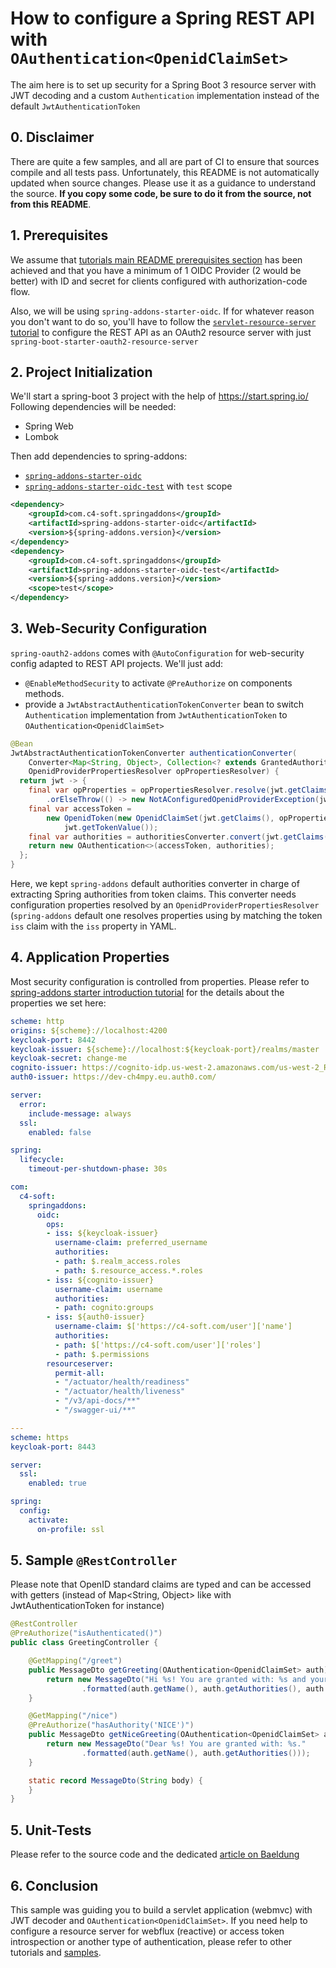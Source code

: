 # How to configure a Spring REST API with `OAuthentication<OpenidClaimSet>`
The aim here is to set up security for a Spring Boot 3 resource server with JWT decoding and a custom `Authentication` implementation instead of the default `JwtAuthenticationToken`

## 0. Disclaimer
There are quite a few samples, and all are part of CI to ensure that sources compile and all tests pass. Unfortunately, this README is not automatically updated when source changes. Please use it as a guidance to understand the source. **If you copy some code, be sure to do it from the source, not from this README**.

## 1. Prerequisites
We assume that [tutorials main README prerequisites section](https://github.com/ch4mpy/spring-addons/tree/master/samples/tutorials#prerequisites) has been achieved and that you have a minimum of 1 OIDC Provider (2 would be better) with ID and secret for clients configured with authorization-code flow.

Also, we will be using `spring-addons-starter-oidc`. If for whatever reason you don't want to do so, you'll have to follow the [`servlet-resource-server` tutorial](https://github.com/ch4mpy/spring-addons/tree/master/samples/tutorials/servlet-resource-server) to configure the REST API as an OAuth2 resource server with just `spring-boot-starter-oauth2-resource-server`

## 2. Project Initialization
We'll start a spring-boot 3 project with the help of https://start.spring.io/
Following dependencies will be needed:
- Spring Web
- Lombok

Then add dependencies to spring-addons:
- [`spring-addons-starter-oidc`](https://central.sonatype.com/artifact/com.c4-soft.springaddons/spring-addons-starter-oidc)
- [`spring-addons-starter-oidc-test`](https://central.sonatype.com/artifact/com.c4-soft.springaddons/spring-addons-starter-oidc-test) with `test` scope
```xml
<dependency>
    <groupId>com.c4-soft.springaddons</groupId>
    <artifactId>spring-addons-starter-oidc</artifactId>
    <version>${spring-addons.version}</version>
</dependency>
<dependency>
    <groupId>com.c4-soft.springaddons</groupId>
    <artifactId>spring-addons-starter-oidc-test</artifactId>
    <version>${spring-addons.version}</version>
    <scope>test</scope>
</dependency>
```

## 3. Web-Security Configuration
`spring-oauth2-addons` comes with `@AutoConfiguration` for web-security config adapted to REST API projects. We'll just add:
- `@EnableMethodSecurity` to activate `@PreAuthorize` on components methods.
- provide a `JwtAbstractAuthenticationTokenConverter` bean to switch `Authentication` implementation from `JwtAuthenticationToken` to `OAuthentication<OpenidClaimSet>`
```java
@Bean
JwtAbstractAuthenticationTokenConverter authenticationConverter(
    Converter<Map<String, Object>, Collection<? extends GrantedAuthority>> authoritiesConverter,
    OpenidProviderPropertiesResolver opPropertiesResolver) {
  return jwt -> {
    final var opProperties = opPropertiesResolver.resolve(jwt.getClaims())
        .orElseThrow(() -> new NotAConfiguredOpenidProviderException(jwt.getClaims()));
    final var accessToken =
        new OpenidToken(new OpenidClaimSet(jwt.getClaims(), opProperties.getUsernameClaim()),
            jwt.getTokenValue());
    final var authorities = authoritiesConverter.convert(jwt.getClaims());
    return new OAuthentication<>(accessToken, authorities);
  };
}
```
Here, we kept `spring-addons` default authorities converter in charge of extracting Spring authorities from token claims. This converter needs configuration properties resolved by an `OpenidProviderPropertiesResolver` (`spring-addons` default one resolves properties using by matching the token `iss` claim with the `iss` property in YAML.

## 4. Application Properties
Most security configuration is controlled from properties. Please refer to [spring-addons starter introduction tutorial](https://github.com/ch4mpy/spring-addons/tree/master/samples/tutorials/servlet-resource-server) for the details about the properties we set here:
```yaml
scheme: http
origins: ${scheme}://localhost:4200
keycloak-port: 8442
keycloak-issuer: ${scheme}://localhost:${keycloak-port}/realms/master
keycloak-secret: change-me
cognito-issuer: https://cognito-idp.us-west-2.amazonaws.com/us-west-2_RzhmgLwjl
auth0-issuer: https://dev-ch4mpy.eu.auth0.com/

server:
  error:
    include-message: always
  ssl:
    enabled: false

spring:
  lifecycle:
    timeout-per-shutdown-phase: 30s

com:
  c4-soft:
    springaddons:
      oidc:
        ops:
        - iss: ${keycloak-issuer}
          username-claim: preferred_username
          authorities:
          - path: $.realm_access.roles
          - path: $.resource_access.*.roles
        - iss: ${cognito-issuer}
          username-claim: username
          authorities:
          - path: cognito:groups
        - iss: ${auth0-issuer}
          username-claim: $['https://c4-soft.com/user']['name']
          authorities:
          - path: $['https://c4-soft.com/user']['roles']
          - path: $.permissions
        resourceserver:
          permit-all: 
          - "/actuator/health/readiness"
          - "/actuator/health/liveness"
          - "/v3/api-docs/**"
          - "/swagger-ui/**"

---
scheme: https
keycloak-port: 8443

server:
  ssl:
    enabled: true

spring:
  config:
    activate:
      on-profile: ssl
```

## 5. Sample `@RestController`
Please note that OpenID standard claims are typed and can be accessed with getters (instead of Map<String, Object> like with JwtAuthenticationToken for instance)
``` java
@RestController
@PreAuthorize("isAuthenticated()")
public class GreetingController {

    @GetMapping("/greet")
    public MessageDto getGreeting(OAuthentication<OpenidClaimSet> auth) {
        return new MessageDto("Hi %s! You are granted with: %s and your email is %s."
                .formatted(auth.getName(), auth.getAuthorities(), auth.getClaims().getEmail()));
    }

    @GetMapping("/nice")
    @PreAuthorize("hasAuthority('NICE')")
    public MessageDto getNiceGreeting(OAuthentication<OpenidClaimSet> auth) {
        return new MessageDto("Dear %s! You are granted with: %s."
                .formatted(auth.getName(), auth.getAuthorities()));
    }

    static record MessageDto(String body) {
    }
}
```

## 5. Unit-Tests
Please refer to the source code and the dedicated [article on Baeldung](https://www.baeldung.com/spring-oauth-testing-access-control)

## 6. Conclusion
This sample was guiding you to build a servlet application (webmvc) with JWT decoder and `OAuthentication<OpenidClaimSet>`. If you need help to configure a resource server for webflux (reactive)  or access token introspection or another type of authentication, please refer to other tutorials and [samples](https://github.com/ch4mpy/spring-addons/tree/master/samples).
